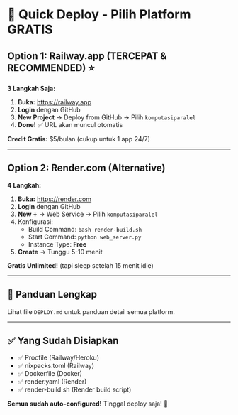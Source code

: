 # 🚀 Quick Deploy - Pilih Platform GRATIS

## Option 1: Railway.app (TERCEPAT & RECOMMENDED) ⭐

**3 Langkah Saja:**

1. **Buka:** https://railway.app
2. **Login** dengan GitHub
3. **New Project** → Deploy from GitHub → Pilih `komputasiparalel`
4. **Done!** ✅ URL akan muncul otomatis

**Credit Gratis:** $5/bulan (cukup untuk 1 app 24/7)

---

## Option 2: Render.com (Alternative)

**4 Langkah:**

1. **Buka:** https://render.com
2. **Login** dengan GitHub
3. **New +** → Web Service → Pilih `komputasiparalel`
4. Konfigurasi:
   - Build Command: `bash render-build.sh`
   - Start Command: `python web_server.py`
   - Instance Type: **Free**
5. **Create** → Tunggu 5-10 menit

**Gratis Unlimited!** (tapi sleep setelah 15 menit idle)

---

## 📖 Panduan Lengkap

Lihat file `DEPLOY.md` untuk panduan detail semua platform.

---

## ✅ Yang Sudah Disiapkan

- ✅ Procfile (Railway/Heroku)
- ✅ nixpacks.toml (Railway)
- ✅ Dockerfile (Docker)
- ✅ render.yaml (Render)
- ✅ render-build.sh (Render build script)

**Semua sudah auto-configured!** Tinggal deploy saja! 🎉

